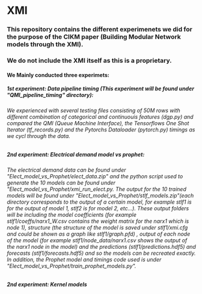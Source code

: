 # XMI

### This repository contains the different experimenets we did for the purpose of the CIKM paper (Building Modular Network models through the XMI). 
### We do not include the XMI itself as this is a proprietary.

#### We Mainly conducted three experimets:
##### 1st experiment: Data pipeline timing (This experiment will be found under "QMI_pipeline_timing" directory):
###### We experienced with several testing files consisting of 50M rows with different combination of categorical and continuouis features (dgp.py) and compared the QMI (Queue Machine Interface), the Tensorflows One Shot Iterator (tf_records.py) and the Pytorchs Dataloader (pytorch.py) timings as we cycl through the data.

##### 2nd experiment: Electrical demand model vs prophet:
###### The electrical demand data can be found under "Elect_model_vs_Prophet/elect_data.zip" and the python script used to generate the 10 models can be found under "Elect_model_vs_Prophet/xmi_run_elect.py. The output for the 10 trained models will be found under "Elect_model_vs_Prophet/stlf_models.zip"(each directory corresponds to the output of a certain model, for example stlf1 is for the output of model 1, stlf2 is for model 2, etc...). These output folders will be including the model coefficients (for example stlf1/coeffs/narx1_W.csv contains the weight matrix for the narx1 which is node 1), structure (the structure of the model is saved under stlf1/xmi.cfg and could be shown as a graph like stlf1/graph.pfd) , output of each node of the model (for example stlf1/node_data/narx1.csv shows the output of the narx1 node in the model) and the predictions (stlf1/predictions.hdf5) and forecasts (stlf1/forecasts.hdf5)  and so the models can be recreated exactly. In addition, the Prophet model and timings code used is under "Elect_model_vs_Prophet/train_prophet_models.py".  

##### 2nd experiment: Kernel models
